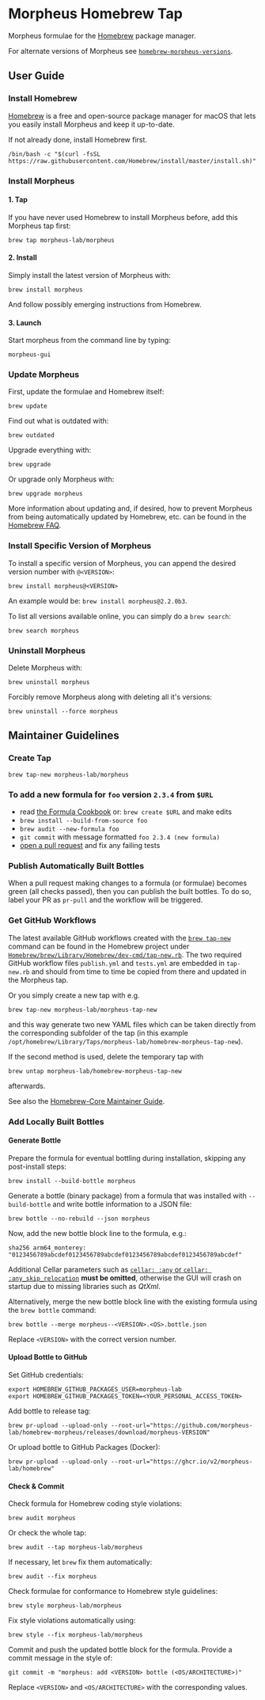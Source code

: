 # Morpheus Homebrew Tap

Morpheus formulae for the [Homebrew](https://brew.sh/) package manager.

For alternate versions of Morpheus see [`homebrew-morpheus-versions`](https://github.com/morpheus-lab/homebrew-morpheus-versions).

## User Guide
### Install Homebrew

[Homebrew](https://brew.sh/) is a free and open-source package manager for macOS that lets you easily install Morpheus and keep it up-to-date.

If not already done, install Homebrew first.

    /bin/bash -c "$(curl -fsSL https://raw.githubusercontent.com/Homebrew/install/master/install.sh)"

### Install Morpheus

#### 1. Tap

If you have never used Homebrew to install Morpheus before, add this Morpheus tap first:

    brew tap morpheus-lab/morpheus

#### 2. Install

Simply install the latest version of Morpheus with:

    brew install morpheus

And follow possibly emerging instructions from Homebrew.

#### 3. Launch

Start morpheus from the command line by typing:

    morpheus-gui

### Update Morpheus

First, update the formulae and Homebrew itself:

    brew update

Find out what is outdated with:

    brew outdated

Upgrade everything with:

    brew upgrade

Or upgrade only Morpheus with:

    brew upgrade morpheus

More information about updating and, if desired, how to prevent Morpheus from being automatically updated by Homebrew, etc. can be found in the [Homebrew FAQ](https://docs.brew.sh/FAQ).

### Install Specific Version of Morpheus

To install a specific version of Morpheus, you can append the desired version number with ```@<VERSION>```:

    brew install morpheus@<VERSION>

An example would be: ```brew install morpheus@2.2.0b3```.

To list all versions available online, you can simply do a ```brew search```:

    brew search morpheus

### Uninstall Morpheus

Delete Morpheus with:

    brew uninstall morpheus

Forcibly remove Morpheus along with deleting all it's versions:

    brew uninstall --force morpheus

## Maintainer Guidelines

### Create Tap

    brew tap-new morpheus-lab/morpheus

### To add a new formula for `foo` version `2.3.4` from `$URL`

* read [the Formula Cookbook](https://docs.brew.sh/Formula-Cookbook) or: `brew create $URL` and make edits
* `brew install --build-from-source foo`
* `brew audit --new-formula foo`
* `git commit` with message formatted `foo 2.3.4 (new formula)`
* [open a pull request](https://brew.sh/2020/11/18/homebrew-tap-with-bottles-uploaded-to-github-releases/) and fix any failing tests

### Publish Automatically Built Bottles

When a pull request making changes to a formula (or formulae) becomes green (all checks passed), then you can publish the built bottles. To do so, label your PR as `pr-pull` and the workflow will be triggered.

### Get GitHub Workflows

The latest available GitHub workflows created with the [`brew tap-new`](https://docs.brew.sh/Manpage#tap-new-options-userrepo) command can be found in the Homebrew project under [`Homebrew/brew/Library/Homebrew/dev-cmd/tap-new.rb`](https://github.com/Homebrew/brew/blob/master/Library/Homebrew/dev-cmd/tap-new.rb). The two required GitHub workflow files `publish.yml` and `tests.yml` are embedded in `tap-new.rb` and should from time to time be copied from there and updated in the Morpheus tap.

Or you simply create a new tap with e.g.

    brew tap-new morpheus-lab/morpheus-tap-new 

and this way generate two new YAML files which can be taken directly from the corresponding subfolder of the tap (in this example `/opt/homebrew/Library/Taps/morpheus-lab/homebrew-morpheus-tap-new`).

If the second method is used, delete the temporary tap with

    brew untap morpheus-lab/homebrew-morpheus-tap-new

afterwards.

See also the [Homebrew-Core Maintainer Guide](https://github.com/Homebrew/brew/blob/master/docs/Homebrew-homebrew-core-Maintainer-Guide.md).

### Add Locally Built Bottles

#### Generate Bottle

Prepare the formula for eventual bottling during installation, skipping any post-install steps:

    brew install --build-bottle morpheus

Generate a bottle (binary package) from a formula that was installed with
`--build-bottle` and write bottle information to a JSON file:

    brew bottle --no-rebuild --json morpheus

Now, add the new bottle block line to the formula, e.g.:

    sha256 arm64_monterey: "0123456789abcdef0123456789abcdef0123456789abcdef0123456789abcdef"

Additional Cellar parameters such as [`cellar: :any` or `cellar: :any_skip_relocation`](https://docs.brew.sh/Bottles#cellar-cellar) **must be omitted**, otherwise the GUI will crash on startup due to missing libraries such as *QtXml*.

Alternatively, merge the new bottle block line with the existing formula using the `brew bottle` command:

    brew bottle --merge morpheus--<VERSION>.<OS>.bottle.json

Replace `<VERSION>` with the correct version number.

#### Upload Bottle to GitHub

Set GitHub credentials:

    export HOMEBREW_GITHUB_PACKAGES_USER=morpheus-lab
    export HOMEBREW_GITHUB_PACKAGES_TOKEN=<YOUR_PERSONAL_ACCESS_TOKEN>

Add bottle to release tag:

    brew pr-upload --upload-only --root-url="https://github.com/morpheus-lab/homebrew-morpheus/releases/download/morpheus-VERSION"

Or upload bottle to GitHub Packages (Docker):

    brew pr-upload --upload-only --root-url="https://ghcr.io/v2/morpheus-lab/homebrew"

#### Check & Commit

Check formula for Homebrew coding style violations:

    brew audit morpheus

Or check the whole tap:

    brew audit --tap morpheus-lab/morpheus

If necessary, let `brew` fix them automatically:

    brew audit --fix morpheus

Check formulae for conformance to Homebrew style guidelines:

    brew style morpheus-lab/morpheus

Fix style violations automatically using:

    brew style --fix morpheus-lab/morpheus

Commit and push the updated bottle block for the formula. Provide a commit message in the style of:

    git commit -m "morpheus: add <VERSION> bottle (<OS/ARCHITECTURE>)"

Replace `<VERSION>` and `<OS/ARCHITECTURE>` with the corresponding values.
